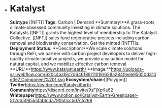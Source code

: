- # Katalyst
  **Subtype** [[NFT]]
  **Tags:** Carbon | Demand
  **Summary:**A grass-roots, climate-obsessed community investing in climate solutions. The Katalysts [[NFT]] grants the highest level of membership to The Katalyst Collective. [[NFT]] sales fund regenerative projects including carbon removal and biodiversity conservation. Get the minted [[NFT]]s.
  **Deployment Status:**
  **Description:**We scale climate solutions through ReFi, we partner with carbon project developers to deliver high-quality climate-positive projects, we provide a valuation model for natural capital, and we mobilize effective carbon removal. 
  **URL:**https://www.katalyst.earth/
  **Image:**https://uploads-ssl.webflow.com/620c4aa19c2d646f881f1018/628a2840ede95050d310e3e7_Component%201.svg
  **Ecosystem/chain:**[[Polygon]]
  **Twitter**https://twitter.com/KatalystEarth
  **Community**https://discord.com/invite/9sFjXpKa62
  **Whitepaper**https://www.notion.so/Katalyst-Earth-Greenpaper-512dd5065b5043cda790b0ccbd7c5268